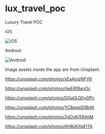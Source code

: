 # lux_travel_poc

Luxury Travel POC

iOS

![iOS](https://github.com/dewparin/lux_travel_poc/blob/feature/readme/screenshot_ios.png?raw=true)

Android

![Android](https://github.com/dewparin/lux_travel_poc/blob/feature/readme/screenshot_android.png?raw=true)


Image assets inside the app are from Unsplash.

https://unsplash.com/photos/xEaAoizNFV8

https://unsplash.com/photos/rlwE8f8anOc

https://unsplash.com/photos/DGa0LQ0yDPc

https://unsplash.com/photos/YC8qqp50BdA

https://unsplash.com/photos/2gOxKj594nM

https://unsplash.com/photos/AH8zKXqFITA
